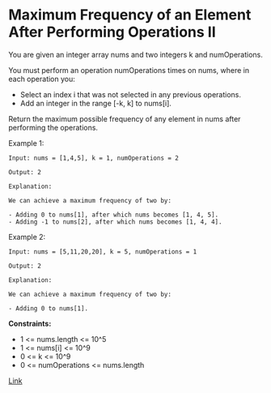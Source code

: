 # Maximum Frequency of an Element After Performing Operations II

You are given an integer array nums and two integers k and numOperations.

You must perform an operation numOperations times on nums, where in each operation you:

- Select an index i that was not selected in any previous operations.
- Add an integer in the range [-k, k] to nums[i].

Return the maximum possible frequency of any element in nums after performing the operations.

Example 1:

```
Input: nums = [1,4,5], k = 1, numOperations = 2

Output: 2

Explanation:

We can achieve a maximum frequency of two by:

- Adding 0 to nums[1], after which nums becomes [1, 4, 5].
- Adding -1 to nums[2], after which nums becomes [1, 4, 4].
```

Example 2:

```
Input: nums = [5,11,20,20], k = 5, numOperations = 1

Output: 2

Explanation:

We can achieve a maximum frequency of two by:

- Adding 0 to nums[1].

```

**Constraints:**
- 1 <= nums.length <= 10^5
- 1 <= nums[i] <= 10^9
- 0 <= k <= 10^9
- 0 <= numOperations <= nums.length

[Link](https://leetcode.com/problems/maximum-frequency-of-an-element-after-performing-operations-ii/description)